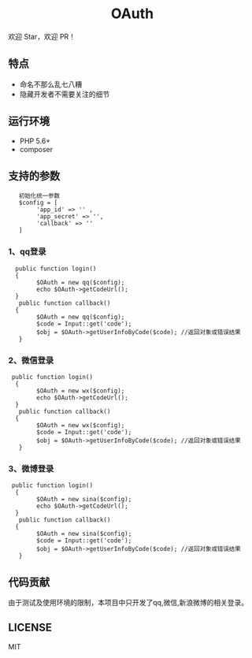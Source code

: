 <h1 align="center">OAuth</h1>

欢迎 Star，欢迎 PR！

## 特点
- 命名不那么乱七八糟
- 隐藏开发者不需要关注的细节
 


## 运行环境
- PHP 5.6+
- composer


## 支持的参数
       初始化统一参数 
       $config = [
            'app_id' => '' ,
            'app_secret' => '',
            'callback' => ''
       ]
### 1、qq登录
      public function login()
      {
            $OAuth = new qq($config);
            echo $OAuth->getCodeUrl();
      }
       public function callback()
      {
            $OAuth = new qq($config);
            $code = Input::get('code');
            $obj = $OAuth->getUserInfoByCode($code); //返回对象或错误结果
       }
      
### 2、微信登录
     public function login()
      {
            $OAuth = new wx($config);
            echo $OAuth->getCodeUrl();
      }
       public function callback()
      {
            $OAuth = new wx($config);
            $code = Input::get('code');
            $obj = $OAuth->getUserInfoByCode($code); //返回对象或错误结果
       }
### 3、微博登录
     public function login()
      {
            $OAuth = new sina($config);
            echo $OAuth->getCodeUrl();
      }
       public function callback()
      {
            $OAuth = new sina($config);
            $code = Input::get('code');
            $obj = $OAuth->getUserInfoByCode($code); //返回对象或错误结果
       }
## 代码贡献
由于测试及使用环境的限制，本项目中只开发了qq,微信,新浪微博的相关登录。


## LICENSE
MIT